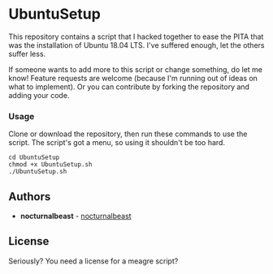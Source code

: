 # UbuntuSetup

This repository contains a script that I hacked together to ease the PITA that was the installation of Ubuntu 18.04 LTS. I've suffered enough, let the others suffer less.

If someone wants to add more to this script or change something, do let me know! Feature requests are welcome (because I'm running out of ideas on what to implement). Or you can contribute by forking the repository and adding your code.

### Usage

Clone or download the repository, then run these commands to use the script.
The script's got a menu, so using it shouldn't be too hard.

```
cd UbuntuSetup
chmod +x UbuntuSetup.sh
./UbuntuSetup.sh
```

## Authors

* **nocturnalbeast** - [nocturnalbeast](https://github.com/nocturnalbeast)

## License

Seriously? You need a license for a meagre script?